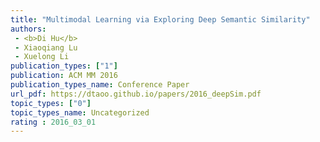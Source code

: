 ```yaml
---  
title: "Multimodal Learning via Exploring Deep Semantic Similarity"  
authors:  
 - <b>Di Hu</b>  
 - Xiaoqiang Lu  
 - Xuelong Li   
publication_types: ["1"]  
publication: ACM MM 2016   
publication_types_name: Conference Paper  
url_pdf: https://dtaoo.github.io/papers/2016_deepSim.pdf  
topic_types: ["0"]
topic_types_name: Uncategorized
rating : 2016_03_01
---  
```

